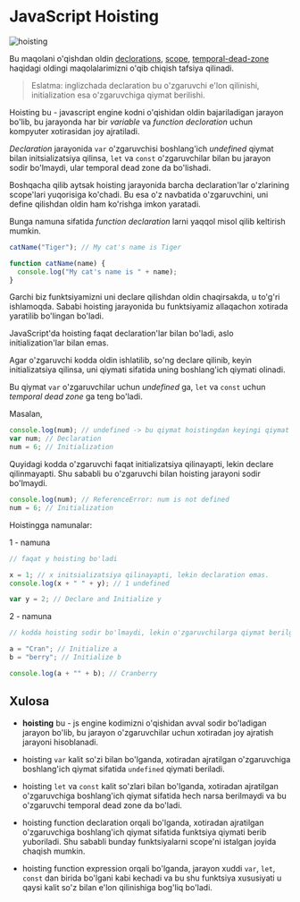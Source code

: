 # JavaScript Hoisting

![hoisting](https://i.ibb.co/56h1fPZ/hoisting.jpg)

Bu maqolani o'qishdan oldin [declorations](https://github.com/IT-forward/frontend-topics/blob/main/declorations.md), [scope](https://github.com/IT-forward/frontend-topics/blob/main/scope.md), [temporal-dead-zone](https://github.com/IT-forward/frontend-topics/blob/husan/temporal_dead_zone/temporal_dead_zone.md) haqidagi oldingi maqolalarimizni o'qib chiqish tafsiya qilinadi.

> Eslatma: inglizchada declaration bu o'zgaruvchi e'lon qilinishi, initialization esa o'zgaruvchiga qiymat berilishi.

Hoisting bu - javascript engine kodni o'qishidan oldin bajariladigan jarayon bo'lib, bu jarayonda har bir _variable_ va _function decloration_ uchun kompyuter xotirasidan joy ajratiladi.

_Declaration_ jarayonida `var` o'zgaruvchisi boshlang'ich _undefined_ qiymat bilan initsializatsiya qilinsa, `let` va `const` o'zgaruvchilar bilan bu jarayon sodir bo'lmaydi, ular temporal dead zone da bo'lishadi.

Boshqacha qilib aytsak hoisting jarayonida barcha declaration'lar o'zlarining scope'lari yuqorisiga ko'chadi. Bu esa o'z navbatida o'zgaruvchini, uni define qilishdan oldin ham ko'rishga imkon yaratadi.

Bunga namuna sifatida _function declaration_ larni yaqqol misol qilib keltirish mumkin.

```js
catName("Tiger"); // My cat's name is Tiger

function catName(name) {
  console.log("My cat's name is " + name);
}
```

Garchi biz funktsiyamizni uni declare qilishdan oldin chaqirsakda, u to'g'ri ishlamoqda. Sababi hoisting jarayonida bu funktsiyamiz allaqachon xotirada yaratilib bo'lingan bo'ladi.

JavaScript'da hoisting faqat declaration'lar bilan bo'ladi, aslo initialization'lar bilan emas.

Agar o'zgaruvchi kodda oldin ishlatilib, so'ng declare qilinib, keyin initializatsiya qilinsa, uni qiymati sifatida uning boshlang'ich qiymati olinadi.

Bu qiymat `var` o'zgaruvchilar uchun _undefined_ ga, `let` va `const` uchun _temporal dead zone_ ga teng bo'ladi.

Masalan,

```js
console.log(num); // undefined -> bu qiymat hoistingdan keyingi qiymat
var num; // Declaration
num = 6; // Initialization
```

Quyidagi kodda o'zgaruvchi faqat initializatsiya qilinayapti, lekin declare qilinmayapti. Shu sababli bu o'zgaruvchi bilan hoisting jarayoni sodir bo'lmaydi.

```js
console.log(num); // ReferenceError: num is not defined
num = 6; // Initialization
```

Hoistingga namunalar:

1 - namuna

```js
// faqat y hoisting bo'ladi

x = 1; // x initsializatsiya qilinayapti, lekin declaration emas.
console.log(x + " " + y); // 1 undefined

var y = 2; // Declare and Initialize y
```

2 - namuna

```js
// kodda hoisting sodir bo'lmaydi, lekin o'zgaruvchilarga qiymat berilganligi sababli ularni ishlatsa bo'ladi.

a = "Cran"; // Initialize a
b = "berry"; // Initialize b

console.log(a + "" + b); // Cranberry
```

## Xulosa

- **hoisting** bu - js engine kodimizni o'qishidan avval sodir bo'ladigan jarayon bo'lib, bu jarayon o'zgaruvchilar uchun xotiradan joy ajratish jarayoni hisoblanadi.

- hoisting `var` kalit so'zi bilan bo'lganda, xotiradan ajratilgan o'zgaruvchiga boshlang'ich qiymat sifatida `undefined` qiymati beriladi.

- hoisting `let` va `const` kalit so'zlari bilan bo'lganda, xotiradan ajratilgan o'zgaruvchiga boshlang'ich qiymat sifatida hech narsa berilmaydi va bu o'zgaruvchi temporal dead zone da bo'ladi.

- hoisting function declaration orqali bo'lganda, xotiradan ajratilgan o'zgaruvchiga boshlang'ich qiymat sifatida funktsiya qiymati berib yuboriladi. Shu sababli bunday funktsiyalarni scope'ni istalgan joyida chaqish mumkin.

- hoisting function expression orqali bo'lganda, jarayon xuddi `var`, `let`, `const` dan birida bo'lgani kabi kechadi va bu shu funktsiya xususiyati u qaysi kalit so'z bilan e'lon qilinishiga bog'liq bo'ladi.
